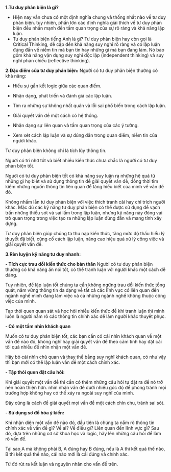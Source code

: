 **1.Tư duy phản biện là gì?**
-  Hiện nay vẫn chưa có một định nghĩa chung và thống nhất nào về tư duy phản biện. tuy nhiên, phần lớn các định nghĩa giải thích về tư duy phản biện đều nhấn mạnh đến tầm quan trọng của sự rõ ràng và khả năng lập luận.
-  Tư duy phản biện tiếng Anh là gì? Tư duy phản biện hay còn gọi là Critical Thinking, đề cập đến khả năng suy nghĩ rõ ràng và có lập luận đúng đắn về niềm tin mà bạn tin hay những gì mà bạn đang làm. Nó bao gồm khả năng vận dụng suy nghĩ độc lập (independent thinking) và suy nghĩ phản chiếu (reflective thinking).

**2.Đặc điểm của tư duy phản biện:**
Người có tư duy phản biện thường có khả năng:

- Hiểu sự gắn kết logic giữa các quan điểm.

- Nhận dạng, phát triển và đánh giá các lập luận.

- Tìm ra những sự không nhất quán và lỗi sai phổ biến trong cách lập luận.

- Giải quyết vấn đề một cách có hệ thống.

- Nhận dạng sự liên quan và tầm quan trọng của các ý tưởng.

- Xem xét cách lập luận và sự đúng đắn trong quan điểm, niềm tin của người khác.

Tư duy phản biện không chỉ là tích lũy thông tin. 

Người có trí nhớ tốt và biết nhiều kiến thức chưa chắc là người có tư duy phản biện tốt. 

Người có tư duy phản biện tốt có khả năng suy luận ra những hệ quả từ những gì họ biết và sử dụng thông tin để giải quyết vấn đề, đồng thời tìm kiếm những nguồn thông tin liên quan để tăng hiểu biết của mình về vấn đề đó.

Không nhầm lẫn tư duy phản biện với việc thích tranh cãi hay chỉ trích người khác. Mặc dù các kỹ năng tư duy phản biện có thể được sử dụng để vạch trần những thiếu sót và sai lầm trong lập luận, nhưng kỹ năng này đóng vai trò quan trọng trong việc tạo ra những lập luận đúng đắn và mang tính xây dựng.

Tư duy phản biện giúp chúng ta thu nạp kiến thức, tăng mức độ thấu hiểu lý thuyết đã biết, củng cố cách lập luận, nâng cao hiệu quả xử lý công việc và giải quyết vấn đề.

**3.Rèn luyện kỹ năng tư duy nhanh:**

**- Tích cực trau dồi kiến thức cho bản thân**
Người có tư duy phản biện thường có khả năng ăn nói tốt, có thể tranh luận với người khác một cách dễ dàng.

Tuy nhiên, để lập luận tốt chúng ta cần không ngừng trau dồi kiến thức tổng quát, nắm vững thông tin đa dạng về tất cả các lĩnh vực có liên quan đến ngành nghề mình đang làm việc và cả những ngành nghề không thuộc công việc của mình.

Tạp thói quen quan sát và học hỏi nhiều kiến thức để khi tranh luận thì mình luôn là người nắm rõ các thông tin chính xác để làm người khác thuyết phục.

**- Có một tầm nhìn khách quan**

Muốn có tư duy phản biện tốt, các bạn cần có cái nhìn khách quan về một vấn đề nào đó, không nghĩ hay giải quyết vấn đề theo cảm tính hay đặt cái tôi quá nhiều để nhìn nhận một vấn đề.

Hãy bỏ cái nhìn chủ quan và thay thế bằng suy nghĩ khách quan, có như vậy thì bạn mới có thể lập luận vấn đề một cách chính xác.

**- Tập thói quen đặt câu hỏi:**

Khi giải quyết một vấn đề thì cần có thêm những câu hỏi tự đặt ra để nó trở nên hoàn thiện hơn. nhìn nhận vấn đề dưới nhiều góc độ để phòng tránh mọi trường hợp không hay có thể xảy ra ngoài suy nghĩ của mình.

Đây cũng là cách để giải quyết mọi vấn đề một cách chỉn chu, tránh sai sót.

**- Sử dụng sơ đồ hóa ý kiến:**

Khi nhận diện một vấn đề nào đó, đầu tiên là chúng ta nắm rõ thông tin chính xác về vấn đề gì? Về ai? Về điều gì? Liên quan đến lĩnh vực gì? Sau đó, dựa trên những cơ sở khoa học và logic, hãy lên những câu hỏi để làm rõ vấn đề. 

Tại sao A mà không phải B, A đúng hay B đúng, nếu là A thì kết quả thế nào, B thì kết quả thế nào, cái nào mới là cái đúng và chính xác. 

Từ đó rút ra kết luận và nguyên nhân cho vấn đề trên.



